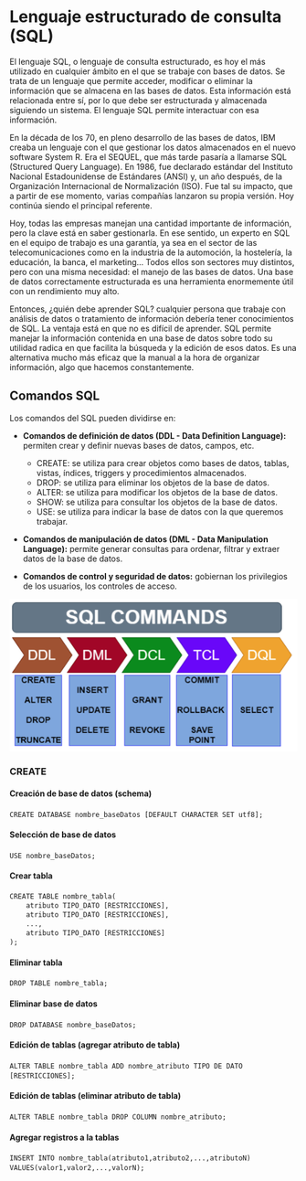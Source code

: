 # Lenguaje estructurado de consulta (SQL)

El lenguaje SQL, o lenguaje de consulta estructurado, es hoy el más utilizado en cualquier ámbito en el que se trabaje con bases de datos. Se trata de un lenguaje que permite acceder, modificar o eliminar la información que se almacena en las bases de datos. Esta información está relacionada entre sí, por lo que debe ser estructurada y almacenada siguiendo un sistema. El lenguaje SQL permite interactuar con esa información.

En la década de los 70, en pleno desarrollo de las bases de datos, IBM creaba un lenguaje con el que gestionar los datos almacenados en el nuevo software System R. Era el SEQUEL, que más tarde pasaría a llamarse SQL (Structured Query Language). En 1986, fue declarado estándar del Instituto Nacional Estadounidense de Estándares (ANSI) y, un año después, de la Organización Internacional de Normalización (ISO). Fue tal su impacto, que a partir de ese momento, varias compañías lanzaron su propia versión. Hoy continúa siendo el principal referente. 

Hoy, todas las empresas manejan una cantidad importante de información, pero la clave está en saber gestionarla. En ese sentido, un experto en SQL en el equipo de trabajo es una garantía, ya sea en el sector de las telecomunicaciones como en la industria de la automoción, la hostelería, la educación, la banca, el marketing... Todos ellos son sectores muy distintos, pero con una misma necesidad: el manejo de las bases de datos. Una base de datos correctamente estructurada es una herramienta enormemente útil con un rendimiento muy alto.

Entonces, ¿quién debe aprender SQL? cualquier persona que trabaje con análisis de datos o tratamiento de información debería tener conocimientos de SQL. La ventaja está en que no es difícil de aprender. SQL permite manejar la información contenida en una base de datos sobre todo su utilidad radica en que facilita la búsqueda y la edición de esos datos. Es una alternativa mucho más eficaz que la manual a la hora de organizar información, algo que hacemos constantemente. 

## Comandos SQL

Los comandos del SQL pueden dividirse en:

- **Comandos de definición de datos (DDL - Data Definition Language):** permiten crear y definir nuevas bases de datos, campos, etc.

    - CREATE: se utiliza para crear objetos como bases de datos, tablas, vistas, índices, triggers y procedimientos almacenados.
    - DROP: se utiliza para eliminar los objetos de la base de datos.
    - ALTER: se utiliza para modificar los objetos de la base de datos.
    - SHOW: se utiliza para consultar los objetos de la base de datos.
    - USE: se utiliza para indicar la base de datos con la que queremos trabajar.

- **Comandos de manipulación de datos (DML - Data Manipulation Language):** permite generar consultas para ordenar, filtrar y extraer datos de la base de datos.

- **Comandos de control y seguridad de datos:** gobiernan los privilegios de los usuarios, los controles de acceso.

![sqlComandos](./imagenes/sqlComandos.png)

### CREATE

#### Creación de base de datos (schema)

`CREATE DATABASE nombre_baseDatos [DEFAULT CHARACTER SET utf8];`

#### Selección de base de datos

`USE nombre_baseDatos;`

#### Crear tabla

```
CREATE TABLE nombre_tabla(
    atributo TIPO_DATO [RESTRICCIONES],
    atributo TIPO_DATO [RESTRICCIONES],
    ...,
    atributo TIPO_DATO [RESTRICCIONES]
);
```

#### Eliminar tabla

`DROP TABLE nombre_tabla;`

#### Eliminar base de datos

`DROP DATABASE nombre_baseDatos;`

#### Edición de tablas (agregar atributo de tabla)

`ALTER TABLE nombre_tabla ADD nombre_atributo TIPO DE DATO [RESTRICCIONES];`

#### Edición de tablas (eliminar atributo de tabla)

`ALTER TABLE nombre_tabla DROP COLUMN nombre_atributo;`

#### Agregar registros a la tablas
`INSERT INTO nombre_tabla(atributo1,atributo2,...,atributoN) VALUES(valor1,valor2,...,valorN);`


<!--## Estructura básica de las consultas SQL
La estructura básica de una expresión SQL consta de tres cláusulas: select, from y where. Las consultas habituales de SQL tienen la forma: 

```
SELECT a1, a2, ..., an
FROM r1, r2, ..., rm
WHERE p
```-->

